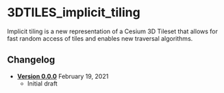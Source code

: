 # 3DTILES_implicit_tiling

Implicit tiling is a new representation of a Cesium 3D Tileset that allows for fast random access of tiles and enables new traversal algorithms.

## Changelog

* [**Version 0.0.0**](0.0.0) February 19, 2021
    * Initial draft